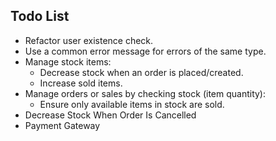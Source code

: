 ## Todo List

- Refactor user existence check.
- Use a common error message for errors of the same type.
- Manage stock items:
  - Decrease stock when an order is placed/created.
  - Increase sold items.
- Manage orders or sales by checking stock (item quantity):
  - Ensure only available items in stock are sold.
- Decrease Stock When Order Is Cancelled 
- Payment Gateway
